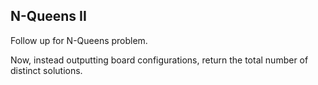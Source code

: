 N-Queens II 
---

Follow up for N-Queens problem.

Now, instead outputting board configurations, return the total number of distinct solutions.



